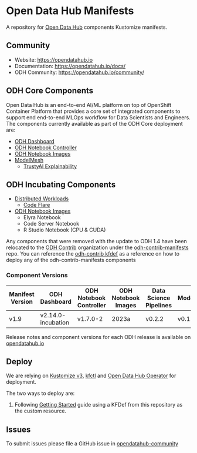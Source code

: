 # Open Data Hub Manifests
A repository for [Open Data Hub](https://opendatahub.io) components Kustomize manifests.

## Community

* Website: https://opendatahub.io
* Documentation: https://opendatahub.io/docs/
* ODH Community: https://opendatahub.io/community/

## ODH Core Components

Open Data Hub is an end-to-end AI/ML platform on top of OpenShift Container Platform that provides a core set of integrated components to support end end-to-end MLOps workflow for Data Scientists and Engineers. The components currently available as part of the ODH Core deployment are:

* [ODH Dashboard](https://github.com/opendatahub-io/odh-dashboard)
* [ODH Notebook Controller](odh-notebook-controller/README.md)
* [ODH Notebook Images](https://github.com/opendatahub-io/notebooks/blob/main/README.md)
* [ModelMesh](model-mesh/README.md)
  * [TrustyAI Explainability](https://github.com/trustyai-explainability)

## ODH Incubating Components
* [Distributed Workloads](https://github.com/opendatahub-io/distributed-workloads)
  * [Code Flare](https://github.com/project-codeflare)
* [ODH Notebook Images](https://github.com/opendatahub-io/odh-manifests/tree/master/notebook-images/overlays/additional)
  * Elyra Notebook
  * Code Server Notebook
  * R Studio Notebook (CPU & CUDA)

Any components that were removed with the update to ODH 1.4 have been relocated to the [ODH Contrib](https://github.com/opendatahub-io-contrib) organization under the [odh-contrib-manifests](https://github.com/opendatahub-io-contrib/odh-contrib-manifests) repo.  You can reference the [odh-contrib kfdef](kfdef/odh-contrib.yaml) as a reference on how to deploy any of the odh-contrib-manifests components

### Component Versions

| Manifest Version | ODH Dashboard      | ODH Notebook Controller | ODH Notebook Images | Data Science Pipelines | ModelMesh |
| ---------------- | ------------------ | ----------------------- | ------------------- |----------------------- | --------- |
| v1.9             | v2.14.0-incubation | v1.7.0-2                | 2023a               | v0.2.2                 | v0.11.0   |

Release notes and component versions for each ODH release is available on [opendatahub.io](https://opendatahub.io/blog/?type=release)

## Deploy

We are relying on [Kustomize v3](https://github.com/kubernetes-sigs/kustomize), [kfctl](https://github.com/kubeflow/kfctl) and [Open Data Hub Operator](https://github.com/opendatahub-io/opendatahub-operator/blob/master/README.md) for deployment.

The two ways to deploy are:

1. Following [Getting Started](https://opendatahub.io/docs/quick-installation/) guide using a KFDef from this repository as the custom resource.

## Issues
To submit issues please file a GitHub issue in [opendatahub-community](https://github.com/opendatahub-io/opendatahub-community/issues)
